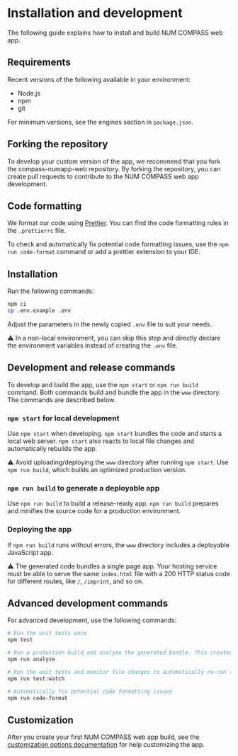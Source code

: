 # Installation and development

The following guide explains how to install and build NUM COMPASS web app.

## Requirements

Recent versions of the following available in your environment:

- Node.js
- npm
- git

For minimum versions, see the engines section in `package.json`.

## Forking the repository

To develop your custom version of the app, we recommend that you fork the compass-numapp-web repository. By forking the repository, you can create pull requests to contribute to the NUM COMPASS web app development.

## Code formatting

We format our code using [Prettier](https://prettier.io/). You can find the code formatting rules in the `.prettierrc` file.

To check and automatically fix potential code formatting issues, use the `npm run code-format` command or add a prettier extension to your IDE.

## Installation

Run the following commands:

```sh
npm ci
cp .env.example .env
```

Adjust the parameters in the newly copied `.env` file to suit your needs.

⚠️ In a non-local environment, you can skip this step and directly declare the environment variables instead of creating the `.env` file.

## Development and release commands

To develop and build the app, use the `npm start` or `npm run build` command. Both commands build and bundle the app in the `www` directory. The commands are described below.

### `npm start` for local development

Use `npm start` when developing. `npm start` bundles the code and starts a local web server. `npm start` also reacts to local file changes and automatically rebuilds the app.

⚠️ Avoid uploading/deploying the `www` directory after running `npm start`. Use `npm run build`, which builds an optimized production version.

### `npm run build` to generate a deployable app

Use `npm run build` to build a release-ready app. `npm run build` prepares and minifies the source code for a production environment.

### Deploying the app

If `npm run build` runs without errors, the `www` directory includes a deployable JavaScript app.

⚠️ The generated code bundles a single page app. Your hosting service must be able to serve the same `index.html` file with a 200 HTTP status code for different routes, like `/`, `/imprint`, and so on.

## Advanced development commands

For advanced development, use the following commands:

```sh
# Run the unit tests once
npm test

# Run a production build and analyze the generated bundle. This creates a stats.html file in the root directory
npm run analyze

# Run the unit tests and monitor file changes to automatically re-run the tests during development
npm run test:watch

# Automatically fix potential code formatting issues
npm run code-format
```

## Customization

After you create your first NUM COMPASS web app build, see the [customization options documentation](../customization/README.md) for help customizing the app.

